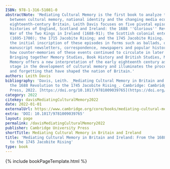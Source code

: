 ```yaml
---
ISBN: 978-1-316-51081-0
abstractNote: 'Mediating Cultural Memory is the first book to analyze the relationship
  between cultural memory, national identity and the changing media ecology in early
  eighteenth-century Britain. Leith Davis focuses on five pivotal episodes in the
  histories of England, Scotland and Ireland: the 1688 ''Glorious'' Revolution; the
  War of the Two Kings in Ireland (1688-91); the Scottish colonial enterprise in Darien
  (1695-1700); the 1715 Jacobite Rising; and the 1745 Jacobite Rising. She explores
  the initial inscription of these episodes in forms such as ballads, official documents,
  manuscript newsletters, correspondence, newspapers and popular histories, and examines
  how counter-memories of these events continued to circulate in later mediations.
  Bringing together Memory Studies, Book History and British Studies, Mediating Cultural
  Memory offers a new interpretation of the early eighteenth century as a crucial
  stage in the development of cultural memory and illuminates the processes of remembrance
  and forgetting that have shaped the nation of Britain.'
authors: Leith Davis
bibliography: 'Davis, Leith. _Mediating Cultural Memory in Britain and Ireland: From
  the 1688 Revolution to the 1745 Jacobite Rising_. Cambridge: Cambridge University
  Press, 2022. [https://doi.org/10.1017/9781009039765](https://doi.org/10.1017/9781009039765).'
category: 2022
citekey: davisMediatingCulturalMemory2022
date: 2022-01-01
externalUrl: https://www.cambridge.org/core/books/mediating-cultural-memory-in-britain-and-ireland/F482FB033A95044C6A71789E30DDFB77
extra: 'DOI: 10.1017/9781009039765'
layout: page
permalink: /davisMediatingCulturalMemory2022
publisher: Cambridge University Press
shortTitle: Mediating Cultural Memory in Britain and Ireland
title: 'Mediating Cultural Memory in Britain and Ireland: From the 1688 Revolution
  to the 1745 Jacobite Rising'
type: book
---
```

{% include bookPageTemplate.html %}